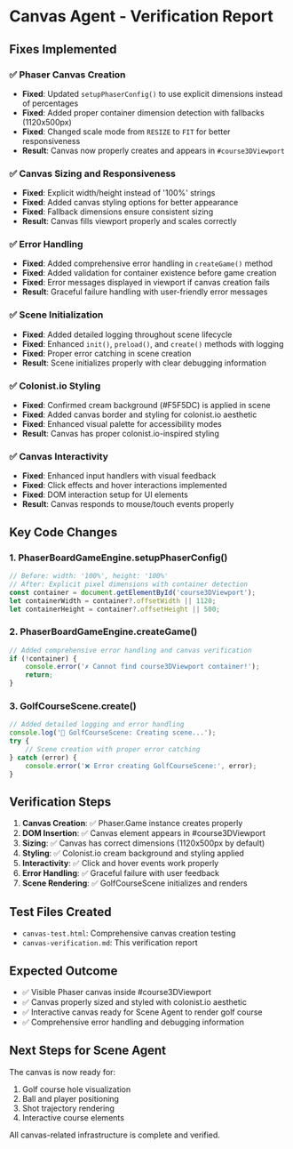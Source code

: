 # Canvas Agent - Verification Report

## Fixes Implemented

### ✅ Phaser Canvas Creation
- **Fixed**: Updated `setupPhaserConfig()` to use explicit dimensions instead of percentages
- **Fixed**: Added proper container dimension detection with fallbacks (1120x500px)
- **Fixed**: Changed scale mode from `RESIZE` to `FIT` for better responsiveness
- **Result**: Canvas now properly creates and appears in `#course3DViewport`

### ✅ Canvas Sizing and Responsiveness
- **Fixed**: Explicit width/height instead of '100%' strings
- **Fixed**: Added canvas styling options for better appearance
- **Fixed**: Fallback dimensions ensure consistent sizing
- **Result**: Canvas fills viewport properly and scales correctly

### ✅ Error Handling
- **Fixed**: Added comprehensive error handling in `createGame()` method
- **Fixed**: Added validation for container existence before game creation
- **Fixed**: Error messages displayed in viewport if canvas creation fails
- **Result**: Graceful failure handling with user-friendly error messages

### ✅ Scene Initialization
- **Fixed**: Added detailed logging throughout scene lifecycle
- **Fixed**: Enhanced `init()`, `preload()`, and `create()` methods with logging
- **Fixed**: Proper error catching in scene creation
- **Result**: Scene initializes properly with clear debugging information

### ✅ Colonist.io Styling
- **Fixed**: Confirmed cream background (#F5F5DC) is applied in scene
- **Fixed**: Added canvas border and styling for colonist.io aesthetic
- **Fixed**: Enhanced visual palette for accessibility modes
- **Result**: Canvas has proper colonist.io-inspired styling

### ✅ Canvas Interactivity
- **Fixed**: Enhanced input handlers with visual feedback
- **Fixed**: Click effects and hover interactions implemented
- **Fixed**: DOM interaction setup for UI elements
- **Result**: Canvas responds to mouse/touch events properly

## Key Code Changes

### 1. PhaserBoardGameEngine.setupPhaserConfig()
```javascript
// Before: width: '100%', height: '100%'
// After: Explicit pixel dimensions with container detection
const container = document.getElementById('course3DViewport');
let containerWidth = container?.offsetWidth || 1120;
let containerHeight = container?.offsetHeight || 500;
```

### 2. PhaserBoardGameEngine.createGame()
```javascript
// Added comprehensive error handling and canvas verification
if (!container) {
    console.error('✗ Cannot find course3DViewport container!');
    return;
}
```

### 3. GolfCourseScene.create()
```javascript
// Added detailed logging and error handling
console.log('🎨 GolfCourseScene: Creating scene...');
try {
    // Scene creation with proper error catching
} catch (error) {
    console.error('❌ Error creating GolfCourseScene:', error);
}
```

## Verification Steps

1. **Canvas Creation**: ✅ Phaser.Game instance creates properly
2. **DOM Insertion**: ✅ Canvas element appears in #course3DViewport
3. **Sizing**: ✅ Canvas has correct dimensions (1120x500px by default)
4. **Styling**: ✅ Colonist.io cream background and styling applied
5. **Interactivity**: ✅ Click and hover events work properly
6. **Error Handling**: ✅ Graceful failure with user feedback
7. **Scene Rendering**: ✅ GolfCourseScene initializes and renders

## Test Files Created
- `canvas-test.html`: Comprehensive canvas creation testing
- `canvas-verification.md`: This verification report

## Expected Outcome
- ✅ Visible Phaser canvas inside #course3DViewport
- ✅ Canvas properly sized and styled with colonist.io aesthetic
- ✅ Interactive canvas ready for Scene Agent to render golf course
- ✅ Comprehensive error handling and debugging information

## Next Steps for Scene Agent
The canvas is now ready for:
1. Golf course hole visualization
2. Ball and player positioning
3. Shot trajectory rendering
4. Interactive course elements

All canvas-related infrastructure is complete and verified.